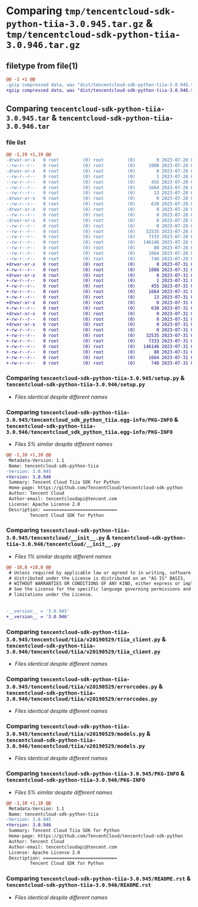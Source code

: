# Comparing `tmp/tencentcloud-sdk-python-tiia-3.0.945.tar.gz` & `tmp/tencentcloud-sdk-python-tiia-3.0.946.tar.gz`

## filetype from file(1)

```diff
@@ -1 +1 @@
-gzip compressed data, was "dist/tencentcloud-sdk-python-tiia-3.0.945.tar", last modified: Fri Jul 28 00:37:41 2023, max compression
+gzip compressed data, was "dist/tencentcloud-sdk-python-tiia-3.0.946.tar", last modified: Mon Jul 31 00:38:00 2023, max compression
```

## Comparing `tencentcloud-sdk-python-tiia-3.0.945.tar` & `tencentcloud-sdk-python-tiia-3.0.946.tar`

### file list

```diff
@@ -1,19 +1,19 @@
-drwxr-xr-x   0 root         (0) root         (0)        0 2023-07-28 00:37:41.000000 tencentcloud-sdk-python-tiia-3.0.945/
--rw-r--r--   0 root         (0) root         (0)     1008 2023-07-28 00:37:41.000000 tencentcloud-sdk-python-tiia-3.0.945/setup.py
-drwxr-xr-x   0 root         (0) root         (0)        0 2023-07-28 00:37:41.000000 tencentcloud-sdk-python-tiia-3.0.945/tencentcloud_sdk_python_tiia.egg-info/
--rw-r--r--   0 root         (0) root         (0)        1 2023-07-28 00:37:41.000000 tencentcloud-sdk-python-tiia-3.0.945/tencentcloud_sdk_python_tiia.egg-info/dependency_links.txt
--rw-r--r--   0 root         (0) root         (0)      455 2023-07-28 00:37:41.000000 tencentcloud-sdk-python-tiia-3.0.945/tencentcloud_sdk_python_tiia.egg-info/SOURCES.txt
--rw-r--r--   0 root         (0) root         (0)     1664 2023-07-28 00:37:41.000000 tencentcloud-sdk-python-tiia-3.0.945/tencentcloud_sdk_python_tiia.egg-info/PKG-INFO
--rw-r--r--   0 root         (0) root         (0)       13 2023-07-28 00:37:41.000000 tencentcloud-sdk-python-tiia-3.0.945/tencentcloud_sdk_python_tiia.egg-info/top_level.txt
-drwxr-xr-x   0 root         (0) root         (0)        0 2023-07-28 00:37:41.000000 tencentcloud-sdk-python-tiia-3.0.945/tencentcloud/
--rw-r--r--   0 root         (0) root         (0)      630 2023-07-28 00:37:41.000000 tencentcloud-sdk-python-tiia-3.0.945/tencentcloud/__init__.py
-drwxr-xr-x   0 root         (0) root         (0)        0 2023-07-28 00:37:41.000000 tencentcloud-sdk-python-tiia-3.0.945/tencentcloud/tiia/
--rw-r--r--   0 root         (0) root         (0)        0 2023-07-28 00:37:41.000000 tencentcloud-sdk-python-tiia-3.0.945/tencentcloud/tiia/__init__.py
-drwxr-xr-x   0 root         (0) root         (0)        0 2023-07-28 00:37:41.000000 tencentcloud-sdk-python-tiia-3.0.945/tencentcloud/tiia/v20190529/
--rw-r--r--   0 root         (0) root         (0)        0 2023-07-28 00:37:41.000000 tencentcloud-sdk-python-tiia-3.0.945/tencentcloud/tiia/v20190529/__init__.py
--rw-r--r--   0 root         (0) root         (0)    32535 2023-07-28 00:37:41.000000 tencentcloud-sdk-python-tiia-3.0.945/tencentcloud/tiia/v20190529/tiia_client.py
--rw-r--r--   0 root         (0) root         (0)     7333 2023-07-28 00:37:41.000000 tencentcloud-sdk-python-tiia-3.0.945/tencentcloud/tiia/v20190529/errorcodes.py
--rw-r--r--   0 root         (0) root         (0)   146146 2023-07-28 00:37:41.000000 tencentcloud-sdk-python-tiia-3.0.945/tencentcloud/tiia/v20190529/models.py
--rw-r--r--   0 root         (0) root         (0)       88 2023-07-28 00:37:41.000000 tencentcloud-sdk-python-tiia-3.0.945/setup.cfg
--rw-r--r--   0 root         (0) root         (0)     1664 2023-07-28 00:37:41.000000 tencentcloud-sdk-python-tiia-3.0.945/PKG-INFO
--rw-r--r--   0 root         (0) root         (0)      740 2023-07-28 00:37:41.000000 tencentcloud-sdk-python-tiia-3.0.945/README.rst
+drwxr-xr-x   0 root         (0) root         (0)        0 2023-07-31 00:38:00.000000 tencentcloud-sdk-python-tiia-3.0.946/
+-rw-r--r--   0 root         (0) root         (0)     1008 2023-07-31 00:38:00.000000 tencentcloud-sdk-python-tiia-3.0.946/setup.py
+drwxr-xr-x   0 root         (0) root         (0)        0 2023-07-31 00:38:00.000000 tencentcloud-sdk-python-tiia-3.0.946/tencentcloud_sdk_python_tiia.egg-info/
+-rw-r--r--   0 root         (0) root         (0)        1 2023-07-31 00:38:00.000000 tencentcloud-sdk-python-tiia-3.0.946/tencentcloud_sdk_python_tiia.egg-info/dependency_links.txt
+-rw-r--r--   0 root         (0) root         (0)      455 2023-07-31 00:38:00.000000 tencentcloud-sdk-python-tiia-3.0.946/tencentcloud_sdk_python_tiia.egg-info/SOURCES.txt
+-rw-r--r--   0 root         (0) root         (0)     1664 2023-07-31 00:38:00.000000 tencentcloud-sdk-python-tiia-3.0.946/tencentcloud_sdk_python_tiia.egg-info/PKG-INFO
+-rw-r--r--   0 root         (0) root         (0)       13 2023-07-31 00:38:00.000000 tencentcloud-sdk-python-tiia-3.0.946/tencentcloud_sdk_python_tiia.egg-info/top_level.txt
+drwxr-xr-x   0 root         (0) root         (0)        0 2023-07-31 00:38:00.000000 tencentcloud-sdk-python-tiia-3.0.946/tencentcloud/
+-rw-r--r--   0 root         (0) root         (0)      630 2023-07-31 00:38:00.000000 tencentcloud-sdk-python-tiia-3.0.946/tencentcloud/__init__.py
+drwxr-xr-x   0 root         (0) root         (0)        0 2023-07-31 00:38:00.000000 tencentcloud-sdk-python-tiia-3.0.946/tencentcloud/tiia/
+-rw-r--r--   0 root         (0) root         (0)        0 2023-07-31 00:38:00.000000 tencentcloud-sdk-python-tiia-3.0.946/tencentcloud/tiia/__init__.py
+drwxr-xr-x   0 root         (0) root         (0)        0 2023-07-31 00:38:00.000000 tencentcloud-sdk-python-tiia-3.0.946/tencentcloud/tiia/v20190529/
+-rw-r--r--   0 root         (0) root         (0)        0 2023-07-31 00:38:00.000000 tencentcloud-sdk-python-tiia-3.0.946/tencentcloud/tiia/v20190529/__init__.py
+-rw-r--r--   0 root         (0) root         (0)    32535 2023-07-31 00:38:00.000000 tencentcloud-sdk-python-tiia-3.0.946/tencentcloud/tiia/v20190529/tiia_client.py
+-rw-r--r--   0 root         (0) root         (0)     7333 2023-07-31 00:38:00.000000 tencentcloud-sdk-python-tiia-3.0.946/tencentcloud/tiia/v20190529/errorcodes.py
+-rw-r--r--   0 root         (0) root         (0)   146146 2023-07-31 00:38:00.000000 tencentcloud-sdk-python-tiia-3.0.946/tencentcloud/tiia/v20190529/models.py
+-rw-r--r--   0 root         (0) root         (0)       88 2023-07-31 00:38:00.000000 tencentcloud-sdk-python-tiia-3.0.946/setup.cfg
+-rw-r--r--   0 root         (0) root         (0)     1664 2023-07-31 00:38:00.000000 tencentcloud-sdk-python-tiia-3.0.946/PKG-INFO
+-rw-r--r--   0 root         (0) root         (0)      740 2023-07-31 00:38:00.000000 tencentcloud-sdk-python-tiia-3.0.946/README.rst
```

### Comparing `tencentcloud-sdk-python-tiia-3.0.945/setup.py` & `tencentcloud-sdk-python-tiia-3.0.946/setup.py`

 * *Files identical despite different names*

### Comparing `tencentcloud-sdk-python-tiia-3.0.945/tencentcloud_sdk_python_tiia.egg-info/PKG-INFO` & `tencentcloud-sdk-python-tiia-3.0.946/tencentcloud_sdk_python_tiia.egg-info/PKG-INFO`

 * *Files 5% similar despite different names*

```diff
@@ -1,10 +1,10 @@
 Metadata-Version: 1.1
 Name: tencentcloud-sdk-python-tiia
-Version: 3.0.945
+Version: 3.0.946
 Summary: Tencent Cloud Tiia SDK for Python
 Home-page: https://github.com/TencentCloud/tencentcloud-sdk-python
 Author: Tencent Cloud
 Author-email: tencentcloudapi@tencent.com
 License: Apache License 2.0
 Description: ============================
         Tencent Cloud SDK for Python
```

### Comparing `tencentcloud-sdk-python-tiia-3.0.945/tencentcloud/__init__.py` & `tencentcloud-sdk-python-tiia-3.0.946/tencentcloud/__init__.py`

 * *Files 1% similar despite different names*

```diff
@@ -10,8 +10,8 @@
 # Unless required by applicable law or agreed to in writing, software
 # distributed under the License is distributed on an "AS IS" BASIS,
 # WITHOUT WARRANTIES OR CONDITIONS OF ANY KIND, either express or implied.
 # See the License for the specific language governing permissions and
 # limitations under the License.
 
 
-__version__ = '3.0.945'
+__version__ = '3.0.946'
```

### Comparing `tencentcloud-sdk-python-tiia-3.0.945/tencentcloud/tiia/v20190529/tiia_client.py` & `tencentcloud-sdk-python-tiia-3.0.946/tencentcloud/tiia/v20190529/tiia_client.py`

 * *Files identical despite different names*

### Comparing `tencentcloud-sdk-python-tiia-3.0.945/tencentcloud/tiia/v20190529/errorcodes.py` & `tencentcloud-sdk-python-tiia-3.0.946/tencentcloud/tiia/v20190529/errorcodes.py`

 * *Files identical despite different names*

### Comparing `tencentcloud-sdk-python-tiia-3.0.945/tencentcloud/tiia/v20190529/models.py` & `tencentcloud-sdk-python-tiia-3.0.946/tencentcloud/tiia/v20190529/models.py`

 * *Files identical despite different names*

### Comparing `tencentcloud-sdk-python-tiia-3.0.945/PKG-INFO` & `tencentcloud-sdk-python-tiia-3.0.946/PKG-INFO`

 * *Files 5% similar despite different names*

```diff
@@ -1,10 +1,10 @@
 Metadata-Version: 1.1
 Name: tencentcloud-sdk-python-tiia
-Version: 3.0.945
+Version: 3.0.946
 Summary: Tencent Cloud Tiia SDK for Python
 Home-page: https://github.com/TencentCloud/tencentcloud-sdk-python
 Author: Tencent Cloud
 Author-email: tencentcloudapi@tencent.com
 License: Apache License 2.0
 Description: ============================
         Tencent Cloud SDK for Python
```

### Comparing `tencentcloud-sdk-python-tiia-3.0.945/README.rst` & `tencentcloud-sdk-python-tiia-3.0.946/README.rst`

 * *Files identical despite different names*

